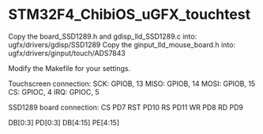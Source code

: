 STM32F4_ChibiOS_uGFX_touchtest
==============================

Copy the board_SSD1289.h and gdisp_lld_SSD1289.c into:
	ugfx/drivers/gdisp/SSD1289
Copy the ginput_lld_mouse_board.h into:
	ugfx/drivers/ginput/touch/ADS7843

Modify the Makefile for your settings.

Touchscreen connection:
  SCK:             GPIOB, 13
  MISO:            GPIOB, 14
  MOSI:            GPIOB, 15
  CS:              GPIOC, 4
  IRQ:             GPIOC, 5

SSD1289 board connection:
  CS		PD7
  RST		PD10
  RS		PD11
  WR		PD8
  RD		PD9

  DB[0:3]	PD[0:3]
  DB[4:15]	PE[4:15]


